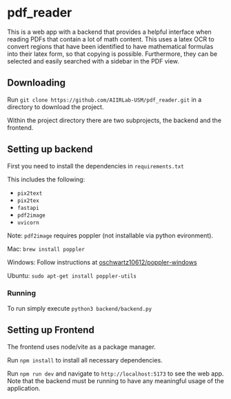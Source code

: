 # pdf_reader

This is a web app with a backend that provides a helpful interface when reading PDFs that contain a lot of math content. This uses a latex OCR to convert regions that have been identified to have mathematical formulas into their latex form, so that copying is possible. Furthermore, they can be selected and easily searched with a sidebar in the PDF view.

## Downloading

Run `git clone https://github.com/AIIRLab-USM/pdf_reader.git` in a directory to download the project.

Within the project directory there are two subprojects, the backend and the frontend.

## Setting up backend

First you need to install the dependencies in `requirements.txt`

This includes the following:
* `pix2text`
* `pix2tex`
* `fastapi`
* `pdf2image`
* `uvicorn`

Note: `pdf2image` requires poppler (not installable via python evironment).

Mac: `brew install poppler`

Windows: Follow instructions at [oschwartz10612/poppler-windows](https://github.com/oschwartz10612/poppler-windows)

Ubuntu: `sudo apt-get install poppler-utils`

### Running

To run simply execute `python3 backend/backend.py`

## Setting up Frontend

The frontend uses node/vite as a package manager.

Run `npm install` to install all necessary dependencies.

Run `npm run dev` and navigate to `http://localhost:5173` to see the web app. Note that the backend must be running to have any meaningful usage of the application.
